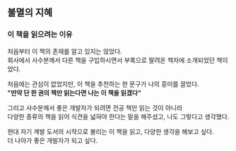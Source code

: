 ## 불멸의 지혜

### 이 책을 읽으려는 이유
처음부터 이 책의 존재를 알고 있지는 않았다.\
회사에서 사수분께서 다른 책을 구입하시면서 부록으로 딸려온 책자에 소개되었던 책이었다.

처음에는 관심이 없었지만, 이 책을 추천하는 한 문구가 나의 흥미를 끌었다.\
**"만약 단 한 권의 책만 읽는다면 나는 이 책을 읽겠다"**

그리고 사수분께서 좋은 개발자가 되려면 전공 책만 읽는 것이 아니라\
다양한 종류의 책을 읽어 식견을 넓혀야 한다는 말을 해주셨고, 나도 그렇다고 생각했다.

현대 자기 계발 도서의 시작으로 불리는 이 책을 읽고, 다양한 생각을 해보고 싶다.\
더 나아가 좋은 개발자가 되고 싶다.